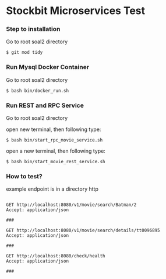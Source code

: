 # Stockbit Microservices Test

### Step to installation

Go to root soal2 directory

```
$ git mod tidy
```

### Run Mysql Docker Container

Go to root soal2 directory

```
$ bash bin/docker_run.sh
```

### Run REST and RPC Service

Go to root soal2 directory

open new terminal, then following type:

```
$ bash bin/start_rpc_movie_service.sh
```

open a new terminal, then following type:
```
$ bash bin/start_movie_rest_service.sh
```

### How to test?

example endpoint is in a directory http

```

GET http://localhost:8080/v1/movie/search/Batman/2
Accept: application/json

###

GET http://localhost:8080/v1/movie/search/details/tt0096895
Accept: application/json

###

GET http://localhost:8080/check/health
Accept: application/json

###

```